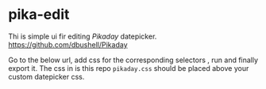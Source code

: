 # pika-edit

Thi is simple ui fir editing *Pikaday* datepicker.
https://github.com/dbushell/Pikaday

Go to the below url, add css for the corresponding selectors , run and finally export it. The css in is this repo `pikaday.css` should be placed above your custom datepicker css.

